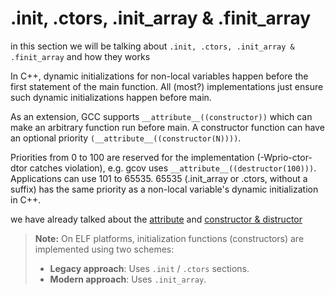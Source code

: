 # .init, .ctors, .init_array & .finit_array

in this section we will be talking about `.init, .ctors, .init_array & .finit_array` and how they works

In C++, dynamic initializations for non-local variables happen before the first statement of the main function. All (most?) implementations just ensure such dynamic initializations happen before main.

As an extension, GCC supports `__attribute__((constructor))` which can make an arbitrary function run before main. A constructor function can have an optional priority `(__attribute__((constructor(N))))`.

Priorities from 0 to 100 are reserved for the implementation (-Wprio-ctor-dtor catches violation), e.g. gcov uses `__attribute__((destructor(100)))`. Applications can use 101 to 65535. 65535 (.init_array or .ctors, without a suffix) has the same priority as a non-local variable's dynamic initialization in C++.

we have already talked about the [attribute](../__attribute__/Readme.md) and [constructor & distructor](../c_con_&_dis/Readme.md)




> **Note:**
> On ELF platforms, initialization functions (constructors) are implemented using two schemes:
>
> - **Legacy approach**: Uses `.init` / `.ctors` sections.
> - **Modern approach**: Uses `.init_array`.
